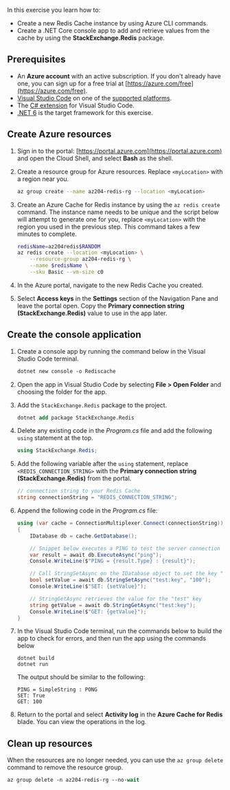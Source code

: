 
In this exercise you learn how to:

* Create a new Redis Cache instance by using Azure CLI commands.
* Create a .NET Core console app to add and retrieve values from the cache by using the **StackExchange.Redis** package.

## Prerequisites

* An **Azure account** with an active subscription. If you don't already have one, you can sign up for a free trial at [https://azure.com/free](https://azure.com/free).
* [Visual Studio Code](https://code.visualstudio.com/) on one of the [supported platforms](https://code.visualstudio.com/docs/supporting/requirements#_platforms).
* The [C# extension](https://marketplace.visualstudio.com/items?itemName=ms-dotnettools.csharp) for Visual Studio Code.
* [.NET 6](https://dotnet.microsoft.com/download/dotnet/6.0) is the target framework for this exercise.

## Create Azure resources

1. Sign in to the portal: [https://portal.azure.com](https://portal.azure.com) and open the Cloud Shell, and select **Bash** as the shell.

1. Create a resource group for Azure resources. Replace `<myLocation>` with a region near you.

    ```bash
    az group create --name az204-redis-rg --location <myLocation>
    ```

1. Create an Azure Cache for Redis instance by using the `az redis create` command. The instance name needs to be unique and the script below will attempt to generate one for you, replace `<myLocation>` with the region you used in the previous step. This command takes a few minutes to complete.

    ```bash
    redisName=az204redis$RANDOM
    az redis create --location <myLocation> \
        --resource-group az204-redis-rg \
        --name $redisName \
        --sku Basic --vm-size c0
    ```

1. In the Azure portal, navigate to the new Redis Cache you created.

1. Select **Access keys** in the **Settings** section of the Navigation Pane and leave the portal open. Copy the **Primary connection string (StackExchange.Redis)** value to use in the app later.

## Create the console application

1. Create a console app by running the command below in the Visual Studio Code terminal.

    ```ps
    dotnet new console -o Rediscache
    ```

1. Open the app in Visual Studio Code by selecting **File > Open Folder** and choosing the folder for the app.

1. Add the `StackExchange.Redis` package to the project.

    ```ps
    dotnet add package StackExchange.Redis
    ```

1. Delete any existing code in the *Program.cs* file and add the following `using` statement at the top.

    ```csharp
    using StackExchange.Redis;
    ```

1. Add the following variable after the `using` statement, replace `<REDIS_CONNECTION_STRING>` with the **Primary connection string (StackExchange.Redis)** from the portal. 

    ```csharp
    // connection string to your Redis Cache    
    string connectionString = "REDIS_CONNECTION_STRING";
    ```

1. Append the following code in the *Program.cs* file:

    ```csharp
    using (var cache = ConnectionMultiplexer.Connect(connectionString))
    {
        IDatabase db = cache.GetDatabase();
    
        // Snippet below executes a PING to test the server connection
        var result = await db.ExecuteAsync("ping");
        Console.WriteLine($"PING = {result.Type} : {result}");
    
        // Call StringSetAsync on the IDatabase object to set the key "test:key" to the value "100"
        bool setValue = await db.StringSetAsync("test:key", "100");
        Console.WriteLine($"SET: {setValue}");
    
        // StringGetAsync retrieves the value for the "test" key
        string getValue = await db.StringGetAsync("test:key");
        Console.WriteLine($"GET: {getValue}");
    }
    ```

1. In the Visual Studio Code terminal, run the commands below to build the app to check for errors, and then run the app using the commands below 

    ```
    dotnet build
    dotnet run
    ```

    The output should be similar to the following:

    ```
    PING = SimpleString : PONG
    SET: True
    GET: 100
    ```

1. Return to the portal and select **Activity log** in the **Azure Cache for Redis** blade. You can view the operations in the log.

## Clean up resources

When the resources are no longer needed, you can use the `az group delete` command to remove the resource group.

```ps
az group delete -n az204-redis-rg --no-wait
```

